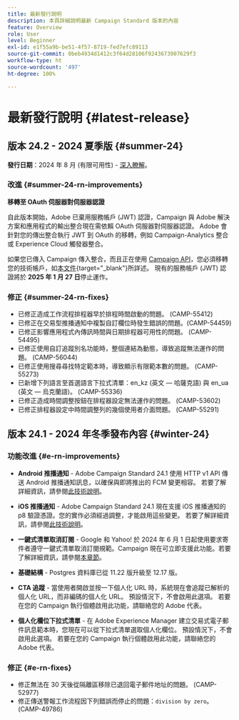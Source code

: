```yaml
---
title: 最新發行說明
description: 本頁詳細說明最新 Campaign Standard 版本的內容
feature: Overview
role: User
level: Beginner
exl-id: e1f55a9b-be51-4f57-8719-fed7efc89113
source-git-commit: 0beb4934d1412c3f64d28106f9243673907629f3
workflow-type: ht
source-wordcount: '497'
ht-degree: 100%

---
```



# 最新發行說明 {#latest-release}

<!--
![Control Panel](assets/do-not-localize/cp-icon.png) **New Control Panel release**. [Learn more](https://experienceleague.adobe.com/docs/control-panel/using/release-notes.html){target="_blank"}.-->

<!--
## Early release notes {#e-new-release}

This section lists improvements and changes included in the next Campaign Standard release.

>[!CAUTION]
>
>This content is subject to changes without prior notice until the stage environments upgrade date. Learn more in the [Release planning page](../../rn/using/release-planning.md).
-->

## 版本 24.2 - 2024 夏季版 {#summer-24}

**發行日期**：2024 年 8 月 (有限可用性) - [深入瞭解](../../rn/using/release-planning.md)。

### 改進 {#summer-24-rn-improvements}

**移轉至 OAuth 伺服器對伺服器認證**

自此版本開始，Adobe 已棄用服務帳戶 (JWT) 認證，Campaign 與 Adobe 解決方案和應用程式的輸出整合現在需依賴 OAuth 伺服器對伺服器認證。 Adobe 會針對您的傳出整合執行 JWT 到 OAuth 的移轉，例如 Campaign-Analytics 整合或 Experience Cloud 觸發器整合。

如果您已傳入 Campaign 傳入整合，而且正在使用 [Campaign API](../../api/using/get-started-apis.md)，您必須移轉您的技術帳戶，如[本文件](https://developer.adobe.com/developer-console/docs/guides/authentication/ServerToServerAuthentication/migration/){target="_blank"}所詳述。 現有的服務帳戶 (JWT) 認證將於 **2025 年 1 月 27 日**&#x200B;停止運作。

### 修正 {#summer-24-rn-fixes}

* 已修正造成工作流程排程器早於排程時間啟動的問題。 (CAMP-55412)
* 已修正在交易型推播通知中複製自訂欄位時發生錯誤的問題。(CAMP-54459)
* 已修正影響應用程式內傳訊時間與日期排程器可用性的問題。 (CAMP-54495)
* 已修正使用自訂追蹤別名功能時，整個連結為動態，導致追蹤無法運作的問題。 (CAMP-56044)
* 已修正使用搜尋尋找特定範本時，導致顯示有限範本數的問題。 (CAMP-55273)
* 已新增下列語言至首選語言下拉式清單：en_kz (英文 — 哈薩克語) 與 en_ua (英文 — 烏克蘭語)。 (CAMP-55336)
* 已修正造成時間調整按鈕在排程器設定無法運作的問題。 (CAMP-53602)
* 已修正排程器設定中時間調整列的幾個使用者介面問題。 (CAMP-55291)

## 版本 24.1 - 2024 年冬季發布內容 {#winter-24}

### 功能改進 {#e-rn-improvements}

* **Android 推播通知** - Adobe Campaign Standard 24.1 使用 HTTP v1 API 傳送 Android 推播通知訊息，以確保與即將推出的 FCM 變更相容。 若要了解詳細資訊，請參閱[此技術說明](../../administration/using/push-technote.md)。

* **iOS 推播通知** - Adobe Campaign Standard 24.1 現在支援 iOS 推播通知的 p8 驗證憑證。您的實作必須經過調整，才能啟用這些變更。 若要了解詳細資訊，請參閱[此技術說明](../../administration/using/push-technote.md)。

* **一鍵式清單取消訂閱** - Google 和 Yahoo! 於 2024 年 6 月 1 日起使用要求寄件者遵守一鍵式清單取消訂閱規範。Campaign 現在可立即支援此功能。若要了解詳細資訊，請參閱[本章節](../../administration/using/configuring-email-channel.md#list-of-email-smtp-parameters)。

* **基礎結構** - Postgres 資料庫已從 11.22 版升級至 12.17 版。

* **CTA 追蹤** - 當使用者開啟並按一下個人化 URL 時，系統現在會追蹤已解析的個人化 URL，而非編碼的個人化 URL。 預設情況下，不會啟用此選項。 若要在您的 Campaign 執行個體啟用此功能，請聯絡您的 Adobe 代表。

* **個人化欄位下拉式清單** - 在 Adobe Experience Manager 建立交易式電子郵件訊息範本時，您現在可以從下拉式清單選取個人化欄位。 預設情況下，不會啟用此選項。 若要在您的 Campaign 執行個體啟用此功能，請聯絡您的 Adobe 代表。

### 修正 {#e-rn-fixes}

* 修正無法在 30 天後從隔離區移除已退回電子郵件地址的問題。 (CAMP-52977)
* 修正傳送警報工作流程因下列錯誤而停止的問題：`division by zero`。(CAMP-49786)

